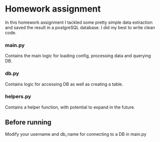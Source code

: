 # Homework assignment

In this homework assignment I tackled some pretty simple data extraction and saved the result in a postgreSQL database. 
I did my best to write clean code.

### main.py
Contains the main logic for loading config, processing data and querying DB.

### db.py
Contains logic for accessing DB as well as creating a table.

### helpers.py
Contains a helper function, with potential to expand in the future.

## Before running
Modify your username and db_name for connecting to a DB in main.py
